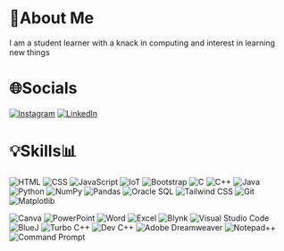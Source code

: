 # 🌟About Me
I am a student learner with a knack in computing and interest in learning new things

# 🌐Socials

[![Instagram](https://img.shields.io/badge/-Instagram-%23E4405F?style=for-the-badge&logo=instagram&logoColor=white)](https://www.instagram.com/bristidev.burman2004)
[![LinkedIn](https://img.shields.io/badge/-LinkedIn-%230077B5?style=for-the-badge&logo=linkedin&logoColor=white)](https://www.linkedin.com/in/bristidev-burman1903)

# 💡Skills📊

![HTML](https://img.shields.io/badge/-HTML5-E34F26?style=for-the-badge&logo=html5&logoColor=white)
![CSS](https://img.shields.io/badge/-CSS3-1572B6?style=for-the-badge&logo=css3&logoColor=white)
![JavaScript](https://img.shields.io/badge/-JavaScript-F7DF1E?style=for-the-badge&logo=javascript&logoColor=black)
![IoT](https://img.shields.io/badge/-IoT-0087B4?style=for-the-badge&logo=internetofthings&logoColor=white)
![Bootstrap](https://img.shields.io/badge/-Bootstrap-563D7C?style=for-the-badge&logo=bootstrap&logoColor=white)
![C](https://img.shields.io/badge/-C-00599C?style=for-the-badge&logo=c&logoColor=white)
![C++](https://img.shields.io/badge/-C++-00599C?style=for-the-badge&logo=c%2B%2B&logoColor=white)
![Java](https://img.shields.io/badge/-Java-007396?style=for-the-badge&logo=java&logoColor=white)
![Python](https://img.shields.io/badge/-Python-3776AB?style=for-the-badge&logo=python&logoColor=white)
![NumPy](https://img.shields.io/badge/-NumPy-013243?style=for-the-badge&logo=numpy&logoColor=white)
![Pandas](https://img.shields.io/badge/-Pandas-150458?style=for-the-badge&logo=pandas&logoColor=white)
![Oracle SQL](https://img.shields.io/badge/-Oracle_SQL-F80000?style=for-the-badge&logo=oracle&logoColor=white)
![Tailwind CSS](https://img.shields.io/badge/-Tailwind_CSS-38B2AC?style=for-the-badge&logo=tailwind-css&logoColor=white)
![Git](https://img.shields.io/badge/-Git-F05032?style=for-the-badge&logo=git&logoColor=white)
![Matplotlib](https://img.shields.io/badge/-Matplotlib-3776AB?style=for-the-badge&logo=python&logoColor=white)

![Canva](https://img.shields.io/badge/-Canva-00C4CC?style=for-the-badge&logo=canva&logoColor=white)
![PowerPoint](https://img.shields.io/badge/-PowerPoint-B7472A?style=for-the-badge&logo=microsoft-powerpoint&logoColor=white)
![Word](https://img.shields.io/badge/-Word-2B579A?style=for-the-badge&logo=microsoft-word&logoColor=white)
![Excel](https://img.shields.io/badge/-Excel-217346?style=for-the-badge&logo=microsoft-excel&logoColor=white)
![Blynk](https://img.shields.io/badge/-Blynk-00C6FF?style=for-the-badge&logo=blynk&logoColor=white)
![Visual Studio Code](https://img.shields.io/badge/-Visual_Studio_Code-007ACC?style=for-the-badge&logo=visual-studio-code&logoColor=white)
![BlueJ](https://img.shields.io/badge/-BlueJ-0078D7?style=for-the-badge&logo=java&logoColor=white)
![Turbo C++](https://img.shields.io/badge/-Turbo_C++-F34B7D?style=for-the-badge&logo=c%2B%2B&logoColor=white)
![Dev C++](https://img.shields.io/badge/-Dev_C++-4B0082?style=for-the-badge&logo=c%2B%2B&logoColor=white)
![Adobe Dreamweaver](https://img.shields.io/badge/-Adobe_Dreamweaver-FF61F6?style=for-the-badge&logo=adobe&logoColor=white)
![Notepad++](https://img.shields.io/badge/-Notepad++-90E59A?style=for-the-badge&logo=notepad%2B%2B&logoColor=black)
![Command Prompt](https://img.shields.io/badge/-Command_Prompt-4D4D4D?style=for-the-badge&logo=windows-terminal&logoColor=white)

